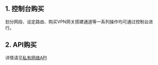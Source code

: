 ## 1. 控制台购买
划分网段、设定路由、购买VPN网关搭建通道等一系列操作均可通过控制台进行。

## 2. API购买
详情请见[私有网络API](http://www.qcloud.com/doc/api/245/%E7%AE%80%E4%BB%8B)